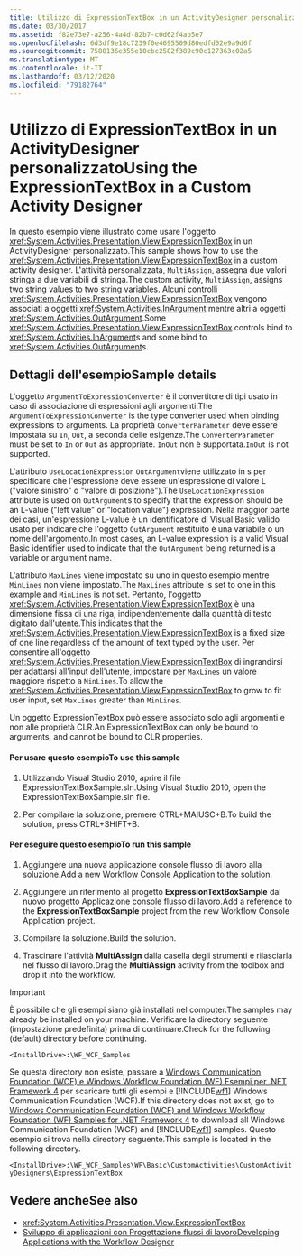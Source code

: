 ```yaml
---
title: Utilizzo di ExpressionTextBox in un ActivityDesigner personalizzato
ms.date: 03/30/2017
ms.assetid: f82e73e7-a256-4a4d-82b7-c0d62f4ab5e7
ms.openlocfilehash: 6d3df9e18c7239f0e4695509d80edfd02e9a9d6f
ms.sourcegitcommit: 7588136e355e10cbc2582f389c90c127363c02a5
ms.translationtype: MT
ms.contentlocale: it-IT
ms.lasthandoff: 03/12/2020
ms.locfileid: "79182764"
---
```

# <a name="using-the-expressiontextbox-in-a-custom-activity-designer"></a><span data-ttu-id="94ccb-102">Utilizzo di ExpressionTextBox in un ActivityDesigner personalizzato</span><span class="sxs-lookup"><span data-stu-id="94ccb-102">Using the ExpressionTextBox in a Custom Activity Designer</span></span>
<span data-ttu-id="94ccb-103">In questo esempio viene illustrato come usare l'oggetto <xref:System.Activities.Presentation.View.ExpressionTextBox> in un ActivityDesigner personalizzato.</span><span class="sxs-lookup"><span data-stu-id="94ccb-103">This sample shows how to use the <xref:System.Activities.Presentation.View.ExpressionTextBox> in a custom activity designer.</span></span> <span data-ttu-id="94ccb-104">L'attività personalizzata, `MultiAssign`, assegna due valori stringa a due variabili di stringa.</span><span class="sxs-lookup"><span data-stu-id="94ccb-104">The custom activity, `MultiAssign`, assigns two string values to two string variables.</span></span> <span data-ttu-id="94ccb-105">Alcuni controlli <xref:System.Activities.Presentation.View.ExpressionTextBox> vengono associati a oggetti <xref:System.Activities.InArgument> mentre altri a oggetti <xref:System.Activities.OutArgument>.</span><span class="sxs-lookup"><span data-stu-id="94ccb-105">Some <xref:System.Activities.Presentation.View.ExpressionTextBox> controls bind to <xref:System.Activities.InArgument>s and some bind to <xref:System.Activities.OutArgument>s.</span></span>

## <a name="sample-details"></a><span data-ttu-id="94ccb-106">Dettagli dell'esempio</span><span class="sxs-lookup"><span data-stu-id="94ccb-106">Sample details</span></span>
 <span data-ttu-id="94ccb-107">L'oggetto `ArgumentToExpressionConverter` è il convertitore di tipi usato in caso di associazione di espressioni agli argomenti.</span><span class="sxs-lookup"><span data-stu-id="94ccb-107">The `ArgumentToExpressionConverter` is the type converter used when binding expressions to arguments.</span></span> <span data-ttu-id="94ccb-108">La proprietà `ConverterParameter` deve essere impostata su `In`, `Out`, a seconda delle esigenze.</span><span class="sxs-lookup"><span data-stu-id="94ccb-108">The `ConverterParameter` must be set to `In` or `Out` as appropriate.</span></span> <span data-ttu-id="94ccb-109">`InOut` non è supportata.</span><span class="sxs-lookup"><span data-stu-id="94ccb-109">`InOut` is not supported.</span></span>

 <span data-ttu-id="94ccb-110">L'attributo `UseLocationExpression` `OutArgument`viene utilizzato in s per specificare che l'espressione deve essere un'espressione di valore L ("valore sinistro" o "valore di posizione").</span><span class="sxs-lookup"><span data-stu-id="94ccb-110">The `UseLocationExpression` attribute is used on `OutArgument`s to specify that the expression should be an L-value ("left value" or "location value") expression.</span></span> <span data-ttu-id="94ccb-111">Nella maggior parte dei casi, un'espressione L-value è un identificatore di Visual Basic valido usato per indicare che l'oggetto `OutArgument` restituito è una variabile o un nome dell'argomento.</span><span class="sxs-lookup"><span data-stu-id="94ccb-111">In most cases, an L-value expression is a valid Visual Basic identifier used to indicate that the `OutArgument` being returned is a variable or argument name.</span></span>

 <span data-ttu-id="94ccb-112">L'attributo `MaxLines` viene impostato su uno in questo esempio mentre `MinLines` non viene impostato.</span><span class="sxs-lookup"><span data-stu-id="94ccb-112">The `MaxLines` attribute is set to one in this example and `MinLines` is not set.</span></span> <span data-ttu-id="94ccb-113">Pertanto, l'oggetto <xref:System.Activities.Presentation.View.ExpressionTextBox> è una dimensione fissa di una riga, indipendentemente dalla quantità di testo digitato dall'utente.</span><span class="sxs-lookup"><span data-stu-id="94ccb-113">This indicates that the <xref:System.Activities.Presentation.View.ExpressionTextBox> is a fixed size of one line regardless of the amount of text typed by the user.</span></span> <span data-ttu-id="94ccb-114">Per consentire all'oggetto <xref:System.Activities.Presentation.View.ExpressionTextBox> di ingrandirsi per adattarsi all'input dell'utente, impostare per `MaxLines` un valore maggiore rispetto a `MinLines`.</span><span class="sxs-lookup"><span data-stu-id="94ccb-114">To allow the <xref:System.Activities.Presentation.View.ExpressionTextBox> to grow to fit user input, set `MaxLines` greater than `MinLines`.</span></span>

 <span data-ttu-id="94ccb-115">Un oggetto ExpressionTextBox può essere associato solo agli argomenti e non alle proprietà CLR.</span><span class="sxs-lookup"><span data-stu-id="94ccb-115">An ExpressionTextBox can only be bound to arguments, and cannot be bound to CLR properties.</span></span>

#### <a name="to-use-this-sample"></a><span data-ttu-id="94ccb-116">Per usare questo esempio</span><span class="sxs-lookup"><span data-stu-id="94ccb-116">To use this sample</span></span>

1. <span data-ttu-id="94ccb-117">Utilizzando Visual Studio 2010, aprire il file ExpressionTextBoxSample.sln.</span><span class="sxs-lookup"><span data-stu-id="94ccb-117">Using Visual Studio 2010, open the ExpressionTextBoxSample.sln file.</span></span>

2. <span data-ttu-id="94ccb-118">Per compilare la soluzione, premere CTRL+MAIUSC+B.</span><span class="sxs-lookup"><span data-stu-id="94ccb-118">To build the solution, press CTRL+SHIFT+B.</span></span>

#### <a name="to-run-this-sample"></a><span data-ttu-id="94ccb-119">Per eseguire questo esempio</span><span class="sxs-lookup"><span data-stu-id="94ccb-119">To run this sample</span></span>

1. <span data-ttu-id="94ccb-120">Aggiungere una nuova applicazione console flusso di lavoro alla soluzione.</span><span class="sxs-lookup"><span data-stu-id="94ccb-120">Add a new Workflow Console Application to the solution.</span></span>

2. <span data-ttu-id="94ccb-121">Aggiungere un riferimento al progetto **ExpressionTextBoxSample** dal nuovo progetto Applicazione console flusso di lavoro.</span><span class="sxs-lookup"><span data-stu-id="94ccb-121">Add a reference to the **ExpressionTextBoxSample** project from the new Workflow Console Application project.</span></span>

3. <span data-ttu-id="94ccb-122">Compilare la soluzione.</span><span class="sxs-lookup"><span data-stu-id="94ccb-122">Build the solution.</span></span>

4. <span data-ttu-id="94ccb-123">Trascinare l'attività **MultiAssign** dalla casella degli strumenti e rilasciarla nel flusso di lavoro.</span><span class="sxs-lookup"><span data-stu-id="94ccb-123">Drag the **MultiAssign** activity from the toolbox and drop it into the workflow.</span></span>

> [!IMPORTANT]
> <span data-ttu-id="94ccb-124">È possibile che gli esempi siano già installati nel computer.</span><span class="sxs-lookup"><span data-stu-id="94ccb-124">The samples may already be installed on your machine.</span></span> <span data-ttu-id="94ccb-125">Verificare la directory seguente (impostazione predefinita) prima di continuare.</span><span class="sxs-lookup"><span data-stu-id="94ccb-125">Check for the following (default) directory before continuing.</span></span>  
>
> `<InstallDrive>:\WF_WCF_Samples`  
>
> <span data-ttu-id="94ccb-126">Se questa directory non esiste, passare a [Windows Communication Foundation (WCF) e Windows Workflow Foundation (WF) Esempi per .NET Framework 4](https://www.microsoft.com/download/details.aspx?id=21459) per scaricare tutti gli esempi e [!INCLUDE[wf1](../../../../includes/wf1-md.md)] Windows Communication Foundation (WCF).</span><span class="sxs-lookup"><span data-stu-id="94ccb-126">If this directory does not exist, go to [Windows Communication Foundation (WCF) and Windows Workflow Foundation (WF) Samples for .NET Framework 4](https://www.microsoft.com/download/details.aspx?id=21459) to download all Windows Communication Foundation (WCF) and [!INCLUDE[wf1](../../../../includes/wf1-md.md)] samples.</span></span> <span data-ttu-id="94ccb-127">Questo esempio si trova nella directory seguente.</span><span class="sxs-lookup"><span data-stu-id="94ccb-127">This sample is located in the following directory.</span></span>  
>
> `<InstallDrive>:\WF_WCF_Samples\WF\Basic\CustomActivities\CustomActivityDesigners\ExpressionTextBox`  
  
## <a name="see-also"></a><span data-ttu-id="94ccb-128">Vedere anche</span><span class="sxs-lookup"><span data-stu-id="94ccb-128">See also</span></span>

- <xref:System.Activities.Presentation.View.ExpressionTextBox>
- [<span data-ttu-id="94ccb-129">Sviluppo di applicazioni con Progettazione flussi di lavoro</span><span class="sxs-lookup"><span data-stu-id="94ccb-129">Developing Applications with the Workflow Designer</span></span>](/visualstudio/workflow-designer/developing-applications-with-the-workflow-designer)
